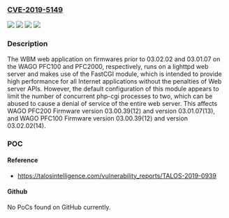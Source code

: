 ### [CVE-2019-5149](https://cve.mitre.org/cgi-bin/cvename.cgi?name=CVE-2019-5149)
![](https://img.shields.io/static/v1?label=Product&message=WAGO%20PFC100%20Firmware&color=blue)
![](https://img.shields.io/static/v1?label=Product&message=WAGO%20PFC200%20Firmware&color=blue)
![](https://img.shields.io/static/v1?label=Version&message=n%2Fa&color=blue)
![](https://img.shields.io/static/v1?label=Vulnerability&message=denial%20of%20service&color=brighgreen)

### Description

The WBM web application on firmwares prior to 03.02.02 and 03.01.07 on the WAGO PFC100 and PFC2000, respectively, runs on a lighttpd web server and makes use of the FastCGI module, which is intended to provide high performance for all Internet applications without the penalties of Web server APIs. However, the default configuration of this module appears to limit the number of concurrent php-cgi processes to two, which can be abused to cause a denial of service of the entire web server. This affects WAGO PFC200 Firmware version 03.00.39(12) and version 03.01.07(13), and WAGO PFC100 Firmware version 03.00.39(12) and version 03.02.02(14).

### POC

#### Reference
- https://talosintelligence.com/vulnerability_reports/TALOS-2019-0939

#### Github
No PoCs found on GitHub currently.

